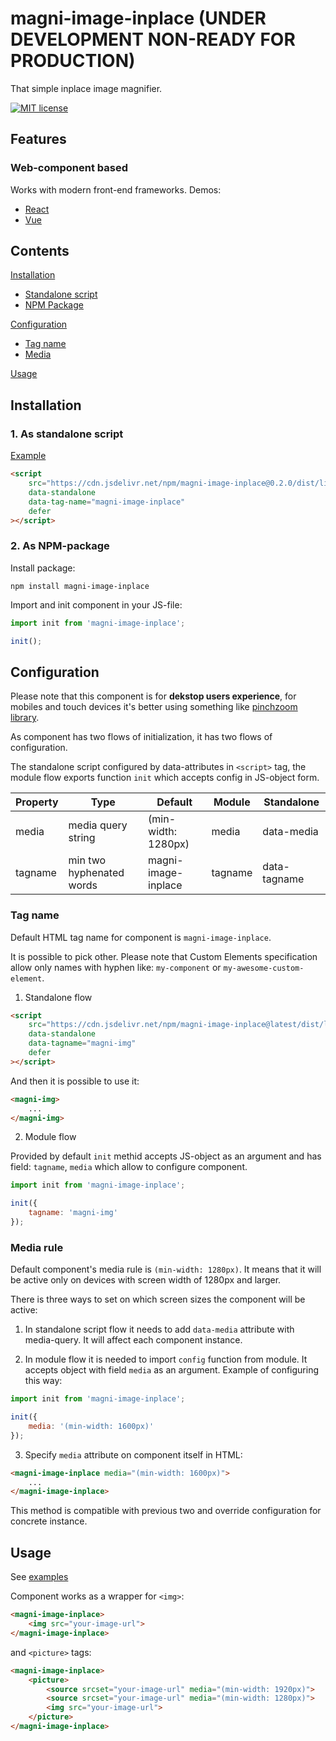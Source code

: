 # magni-image-inplace (UNDER DEVELOPMENT NON-READY FOR PRODUCTION)

That simple inplace image magnifier.

[![MIT license](https://img.shields.io/badge/license-MIT-brightgreen.svg)](http://opensource.org/licenses/MIT)

## Features

### Web-component based
Works with modern front-end frameworks.
Demos:
- [React](https://codesandbox.io/s/magni-image-inplace-react-example-8cox6)
- [Vue](https://codesandbox.io/s/magni-image-inplace-vue-example-gvehq)

## Contents

[Installation](#installation)
- [Standalone script](#installation_standalone)
- [NPM Package](#installation_npm)

[Configuration](#config)
- [Tag name](#config_tagname)
- [Media](#config_media)

[Usage](#usage)

<a name="installation"></a>

## Installation 

<a name="installation_standalone"></a>

### 1. As standalone script 

[Example](https://codesandbox.io/s/magni-image-inplace-standalone-script-example-s3z7y)

```html
<script 
    src="https://cdn.jsdelivr.net/npm/magni-image-inplace@0.2.0/dist/lib/magni-preview-inplace.umd.js"
    data-standalone
    data-tag-name="magni-image-inplace"
    defer
></script>
```

<a name="installation_npm"></a>

### 2. As NPM-package 

Install package:

```
npm install magni-image-inplace
```

Import and init component in your JS-file:

```js
import init from 'magni-image-inplace';

init();
```

<a name="config"></a>

## Configuration

Please note that this component is for **dekstop users experience**, for mobiles and touch devices it's better using something like [pinchzoom library](https://manuelstofer.github.io/pinchzoom/).

As component has two flows of initialization, it has two flows of configuration.

The standalone script configured by data-attributes in `<script>` tag, the module flow exports function `init` which accepts config in JS-object form.

| Property | Type                     | Default             | Module  | Standalone   |
|----------|--------------------------|---------------------|---------|--------------|
| media    | media query string       | (min-width: 1280px) | media   | data-media   |
| tagname  | min two hyphenated words | magni-image-inplace | tagname | data-tagname |

<a name="config_tagname"></a>

### Tag name

Default HTML tag name for component is `magni-image-inplace`.

It is possible to pick other. Please note that Custom Elements specification allow only names with hyphen like: `my-component` or `my-awesome-custom-element`.

1. Standalone flow

```html
<script 
    src="https://cdn.jsdelivr.net/npm/magni-image-inplace@latest/dist/lib/magni-preview-inplace.umd.js"
    data-standalone
    data-tagname="magni-img"
    defer
></script>
```

And then it is possible to use it:

```html
<magni-img>
    ...
</magni-img>
```

2. Module flow

Provided by default `init` methid accepts JS-object as an argument and has field: `tagname`, `media` which allow to configure component.

```js
import init from 'magni-image-inplace';

init({
    tagname: 'magni-img'
});
```

<a name="config_media"></a>

### Media rule

Default component's media rule is `(min-width: 1280px)`. It means that it will be active only on devices with screen width of 1280px and larger.

There is three ways to set on which screen sizes the component will be active:

1. In standalone script flow it needs to add `data-media` attribute with media-query.
It will affect each component instance.

2. In module flow it is needed to import `config` function from module. It accepts object with field `media` as an argument.
Example of configuring this way:

```js
import init from 'magni-image-inplace';

init({
    media: '(min-width: 1600px)'
});
```

3. Specify `media` attribute on component itself in HTML:

```html
<magni-image-inplace media="(min-width: 1600px)">
    ...
</magni-image-inplace>
```

This method is compatible with previous two and override configuration for concrete instance.

<a name="usage"></a>

## Usage

See [examples](https://tatarianbarbarian.github.io/magni-image-inplace/)

Component works as a wrapper for `<img>`:

```html
<magni-image-inplace>
    <img src="your-image-url">
</magni-image-inplace>
```

and `<picture>` tags:

```html
<magni-image-inplace>
    <picture>
        <source srcset="your-image-url" media="(min-width: 1920px)">
        <source srcset="your-image-url" media="(min-width: 1280px)">
        <img src="your-image-url">
    </picture>
</magni-image-inplace>
```
